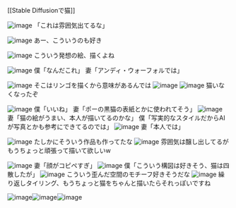
[[Stable Diffusionで猫]]

![image](https://gyazo.com/1a411e0fa720d2b364f3a8ec90e1323a/thumb/1000)
「これは雰囲気出てるな」

![image](https://gyazo.com/157a24123a790925ffeb27b5bbcdd9e9/thumb/1000)
あー、こういうのも好き

![image](https://gyazo.com/838a123e05bf929e0f67edf9d654077c/thumb/1000)
こういう発想の絵、描くよね

![image](https://gyazo.com/451c77fc80cf64d0760f785160f32c01/thumb/1000)
僕「なんだこれ」
妻「アンディ・ウォーフォルでは」

![image](https://gyazo.com/3b225ad40d9412f068d161ec8c4e78b5/thumb/1000)
そこはリンゴを描くから意味があるんでは
![image](https://gyazo.com/5dfb9e00c6bb6a83fe215979bf33a555/thumb/1000)
![image](https://gyazo.com/a5a65d5e9364cd8116387b4dfae47c9c/thumb/1000)
猫いなくなったぞ


![image](https://gyazo.com/7456dd05b62fc4b8bedf3cf4d6fbeea1/thumb/1000)
僕「いいね」
妻「ポーの黒猫の表紙とかに使われてそう」
![image](https://gyazo.com/f93ad1ba9a28761b6b8970ef9dd95c8c/thumb/1000)
妻「猫の絵がうまい、本人が描いてるのかな」
僕「写実的なスタイルだからAIが写真とかも参考にできてるのでは」
![image](https://gyazo.com/44117eb4e490bf7dc63e08db6d83ca54/thumb/1000)
妻「本人では」


![image](https://gyazo.com/a81150a83132a6fb33c597e3964295ba/thumb/1000)
たしかにそういう作品も作ってたな
![image](https://gyazo.com/9a06976204894512d6fed00574acdef7/thumb/1000)
雰囲気は醸し出してるがもうちょっと頑張って描いて欲しいw

![image](https://gyazo.com/462d8ab9d02c0800249b30b97046212f/thumb/1000)
妻「顔がコピペすぎ」
![image](https://gyazo.com/e523a43ab1ca686b48f8f9fc3a6e3842/thumb/1000)
僕「こういう構図は好きそう、猫は四散したが」
![image](https://gyazo.com/47c1be4ce939a33bd5de066146cad369/thumb/1000)
こういう歪んだ空間のモチーフ好きそうだな
![image](https://gyazo.com/9586d6d50a7f289e30b6c5eaf11421ed/thumb/1000)
繰り返しタイリング、もうちょっと猫をちゃんと描いたらそれっぽいですね



![image](https://gyazo.com/cca76f02eba52aa0355031106e6a500a/thumb/1000)![image](https://gyazo.com/33f69fdad7bf9d921f33423b1ad489fc/thumb/1000)![image](https://gyazo.com/6d81502bf2daf60f794a9ae3cae3bf3c/thumb/1000)



